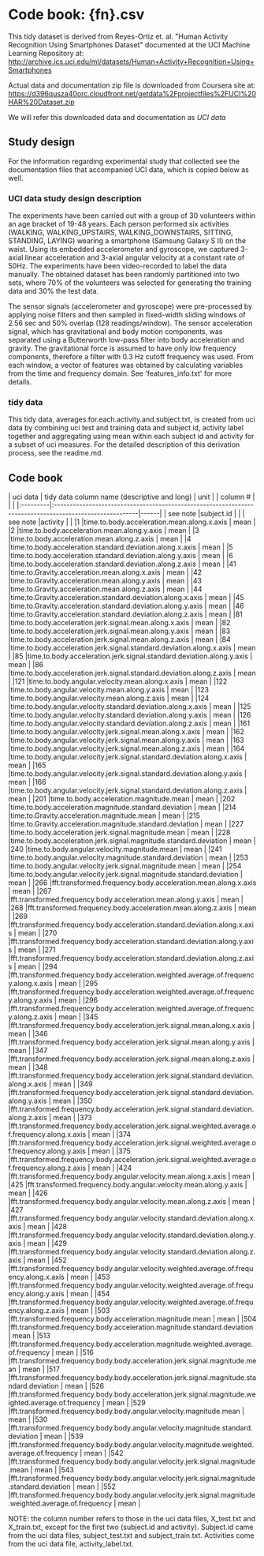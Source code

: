 # Code book: {fn}.csv

This tidy dataset is derived from Reyes-Ortiz et. al. "Human
Activity Recognition Using Smartphones Dataset" documented
at the UCI Machine Learning Repository at:
http://archive.ics.uci.edu/ml/datasets/Human+Activity+Recognition+Using+Smartphones

Actual data and documentation zip file is downloaded from
Coursera site at:
https://d396qusza40orc.cloudfront.net/getdata%2Fprojectfiles%2FUCI%20HAR%20Dataset.zip

We will refer this downloaded data and documentation as *UCI data*

## Study design

For the information regarding experimental study that collected see the documentation files
that accompanied UCI data, which is copied below as well.

### UCI data study design description

The experiments have been carried out with a group of 30 volunteers within an
age bracket of 19-48 years. Each person performed six activities (WALKING,
WALKING_UPSTAIRS, WALKING_DOWNSTAIRS, SITTING, STANDING, LAYING) wearing a
smartphone (Samsung Galaxy S II) on the waist. Using its embedded accelerometer
and gyroscope, we captured 3-axial linear acceleration and 3-axial angular
velocity at a constant rate of 50Hz. The experiments have been video-recorded
to label the data manually. The obtained dataset has been randomly partitioned
into two sets, where 70% of the volunteers was selected for generating the
training data and 30% the test data. 

The sensor signals (accelerometer and gyroscope) were pre-processed by applying
noise filters and then sampled in fixed-width sliding windows of 2.56 sec and
50% overlap (128 readings/window). The sensor acceleration signal, which has
gravitational and body motion components, was separated using a Butterworth
low-pass filter into body acceleration and gravity. The gravitational force is
assumed to have only low frequency components, therefore a filter with 0.3 Hz
cutoff frequency was used. From each window, a vector of features was obtained
by calculating variables from the time and frequency domain. See
'features_info.txt' for more details. 

### tidy data

This tidy data, averages.for.each.activity.and.subject.txt, is created from
uci data by combining uci test and training data and subject id, activity
label together and aggregating using mean within each subject id and activity
for a subset of uci measures. For the detailed description of this derivation
process, see the readme.md.

## Code book

| uci data | tidy data column name (descriptive and long)                                                            | unit |
| column # |                                                                                                         |      |
|:---------|:--------------------------------------------------------------------------------------------------------|------|
| see note |subject.id                                                                                               |      |
| see note |activity                                                                                                 |      |
|1         |time.to.body.acceleration.mean.along.x.axis                                                              | mean |
|2         |time.to.body.acceleration.mean.along.y.axis                                                              | mean |
|3         |time.to.body.acceleration.mean.along.z.axis                                                              | mean |
|4         |time.to.body.acceleration.standard.deviation.along.x.axis                                                | mean |
|5         |time.to.body.acceleration.standard.deviation.along.y.axis                                                | mean |
|6         |time.to.body.acceleration.standard.deviation.along.z.axis                                                | mean |
|41        |time.to.Gravity.acceleration.mean.along.x.axis                                                           | mean |
|42        |time.to.Gravity.acceleration.mean.along.y.axis                                                           | mean |
|43        |time.to.Gravity.acceleration.mean.along.z.axis                                                           | mean |
|44        |time.to.Gravity.acceleration.standard.deviation.along.x.axis                                             | mean |
|45        |time.to.Gravity.acceleration.standard.deviation.along.y.axis                                             | mean |
|46        |time.to.Gravity.acceleration.standard.deviation.along.z.axis                                             | mean |
|81        |time.to.body.acceleration.jerk.signal.mean.along.x.axis                                                  | mean |
|82        |time.to.body.acceleration.jerk.signal.mean.along.y.axis                                                  | mean |
|83        |time.to.body.acceleration.jerk.signal.mean.along.z.axis                                                  | mean |
|84        |time.to.body.acceleration.jerk.signal.standard.deviation.along.x.axis                                    | mean |
|85        |time.to.body.acceleration.jerk.signal.standard.deviation.along.y.axis                                    | mean |
|86        |time.to.body.acceleration.jerk.signal.standard.deviation.along.z.axis                                    | mean |
|121       |time.to.body.angular.velocity.mean.along.x.axis                                                          | mean |
|122       |time.to.body.angular.velocity.mean.along.y.axis                                                          | mean |
|123       |time.to.body.angular.velocity.mean.along.z.axis                                                          | mean |
|124       |time.to.body.angular.velocity.standard.deviation.along.x.axis                                            | mean |
|125       |time.to.body.angular.velocity.standard.deviation.along.y.axis                                            | mean |
|126       |time.to.body.angular.velocity.standard.deviation.along.z.axis                                            | mean |
|161       |time.to.body.angular.velocity.jerk.signal.mean.along.x.axis                                              | mean |
|162       |time.to.body.angular.velocity.jerk.signal.mean.along.y.axis                                              | mean |
|163       |time.to.body.angular.velocity.jerk.signal.mean.along.z.axis                                              | mean |
|164       |time.to.body.angular.velocity.jerk.signal.standard.deviation.along.x.axis                                | mean |
|165       |time.to.body.angular.velocity.jerk.signal.standard.deviation.along.y.axis                                | mean |
|166       |time.to.body.angular.velocity.jerk.signal.standard.deviation.along.z.axis                                | mean |
|201       |time.to.body.acceleration.magnitude.mean                                                                 | mean |
|202       |time.to.body.acceleration.magnitude.standard.deviation                                                   | mean |
|214       |time.to.Gravity.acceleration.magnitude.mean                                                              | mean |
|215       |time.to.Gravity.acceleration.magnitude.standard.deviation                                                | mean |
|227       |time.to.body.acceleration.jerk.signal.magnitude.mean                                                     | mean |
|228       |time.to.body.acceleration.jerk.signal.magnitude.standard.deviation                                       | mean |
|240       |time.to.body.angular.velocity.magnitude.mean                                                             | mean |
|241       |time.to.body.angular.velocity.magnitude.standard.deviation                                               | mean |
|253       |time.to.body.angular.velocity.jerk.signal.magnitude.mean                                                 | mean |
|254       |time.to.body.angular.velocity.jerk.signal.magnitude.standard.deviation                                   | mean |
|266       |fft.transformed.frequency.body.acceleration.mean.along.x.axis                                            | mean |
|267       |fft.transformed.frequency.body.acceleration.mean.along.y.axis                                            | mean |
|268       |fft.transformed.frequency.body.acceleration.mean.along.z.axis                                            | mean |
|269       |fft.transformed.frequency.body.acceleration.standard.deviation.along.x.axis                              | mean |
|270       |fft.transformed.frequency.body.acceleration.standard.deviation.along.y.axis                              | mean |
|271       |fft.transformed.frequency.body.acceleration.standard.deviation.along.z.axis                              | mean |
|294       |fft.transformed.frequency.body.acceleration.weighted.average.of.frequency.along.x.axis                   | mean |
|295       |fft.transformed.frequency.body.acceleration.weighted.average.of.frequency.along.y.axis                   | mean |
|296       |fft.transformed.frequency.body.acceleration.weighted.average.of.frequency.along.z.axis                   | mean |
|345       |fft.transformed.frequency.body.acceleration.jerk.signal.mean.along.x.axis                                | mean |
|346       |fft.transformed.frequency.body.acceleration.jerk.signal.mean.along.y.axis                                | mean |
|347       |fft.transformed.frequency.body.acceleration.jerk.signal.mean.along.z.axis                                | mean |
|348       |fft.transformed.frequency.body.acceleration.jerk.signal.standard.deviation.along.x.axis                  | mean |
|349       |fft.transformed.frequency.body.acceleration.jerk.signal.standard.deviation.along.y.axis                  | mean |
|350       |fft.transformed.frequency.body.acceleration.jerk.signal.standard.deviation.along.z.axis                  | mean |
|373       |fft.transformed.frequency.body.acceleration.jerk.signal.weighted.average.of.frequency.along.x.axis       | mean |
|374       |fft.transformed.frequency.body.acceleration.jerk.signal.weighted.average.of.frequency.along.y.axis       | mean |
|375       |fft.transformed.frequency.body.acceleration.jerk.signal.weighted.average.of.frequency.along.z.axis       | mean |
|424       |fft.transformed.frequency.body.angular.velocity.mean.along.x.axis                                        | mean |
|425       |fft.transformed.frequency.body.angular.velocity.mean.along.y.axis                                        | mean |
|426       |fft.transformed.frequency.body.angular.velocity.mean.along.z.axis                                        | mean |
|427       |fft.transformed.frequency.body.angular.velocity.standard.deviation.along.x.axis                          | mean |
|428       |fft.transformed.frequency.body.angular.velocity.standard.deviation.along.y.axis                          | mean |
|429       |fft.transformed.frequency.body.angular.velocity.standard.deviation.along.z.axis                          | mean |
|452       |fft.transformed.frequency.body.angular.velocity.weighted.average.of.frequency.along.x.axis               | mean |
|453       |fft.transformed.frequency.body.angular.velocity.weighted.average.of.frequency.along.y.axis               | mean |
|454       |fft.transformed.frequency.body.angular.velocity.weighted.average.of.frequency.along.z.axis               | mean |
|503       |fft.transformed.frequency.body.acceleration.magnitude.mean                                               | mean |
|504       |fft.transformed.frequency.body.acceleration.magnitude.standard.deviation                                 | mean |
|513       |fft.transformed.frequency.body.acceleration.magnitude.weighted.average.of.frequency                      | mean |
|516       |fft.transformed.frequency.body.body.acceleration.jerk.signal.magnitude.mean                              | mean |
|517       |fft.transformed.frequency.body.body.acceleration.jerk.signal.magnitude.standard.deviation                | mean |
|526       |fft.transformed.frequency.body.body.acceleration.jerk.signal.magnitude.weighted.average.of.frequency     | mean |
|529       |fft.transformed.frequency.body.body.angular.velocity.magnitude.mean                                      | mean |
|530       |fft.transformed.frequency.body.body.angular.velocity.magnitude.standard.deviation                        | mean |
|539       |fft.transformed.frequency.body.body.angular.velocity.magnitude.weighted.average.of.frequency             | mean |
|542       |fft.transformed.frequency.body.body.angular.velocity.jerk.signal.magnitude.mean                          | mean |
|543       |fft.transformed.frequency.body.body.angular.velocity.jerk.signal.magnitude.standard.deviation            | mean |
|552       |fft.transformed.frequency.body.body.angular.velocity.jerk.signal.magnitude.weighted.average.of.frequency | mean |

NOTE: the column number refers to those in the uci data files, X_test.txt and X_train.txt, except for the first two
(subject.id and activity). Subject.id came from the uci data files, subject_test.txt and subject_train.txt.
Activities come from the uci data file, activity_label.txt.

